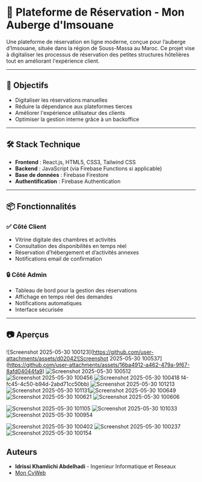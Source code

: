 # 🌊 Plateforme de Réservation - Mon Auberge d'Imsouane

Une plateforme de réservation en ligne moderne, conçue pour l’auberge d’Imsouane, située dans la région de Souss-Massa au Maroc. Ce projet vise à digitaliser les processus de réservation des petites structures hôtelières tout en améliorant l'expérience client.

---

## 🚀 Objectifs

- Digitaliser les réservations manuelles
- Réduire la dépendance aux plateformes tierces
- Améliorer l'expérience utilisateur des clients
- Optimiser la gestion interne grâce à un backoffice

---

## 🛠️ Stack Technique

- **Frontend** : React.js, HTML5, CSS3, Tailwind CSS  
- **Backend** : JavaScript (via Firebase Functions si applicable)  
- **Base de données** : Firebase Firestore  
- **Authentification** : Firebase Authentication  

---

## 📦 Fonctionnalités

### ✅ Côté Client
- Vitrine digitale des chambres et activités
- Consultation des disponibilités en temps réel
- Réservation d’hébergement et d’activités annexes
- Notifications email de confirmation

### 🔒 Côté Admin
- Tableau de bord pour la gestion des réservations
- Affichage en temps réel des demandes
- Notifications automatiques
- Interface sécurisée

---

## 📷 Aperçus


![Screenshot 2025-05-30 100123](https://github.com/user-attachments/assets/d02042![Screenshot 2025-05-30 100537](https://github.com/user-attachments/assets/16ba4912-a462-479a-9f67-8afd04044fa9)
![Screenshot 2025-05-30 100512](https://github.com/user-attachments/assets/c6767ab4-1c71-4b6e-8f0b-a02d98950b11)
![Screenshot 2025-05-30 100456](https://github.com/user-attachments/assets/9cda59d2-3247-4aea-a146-32b4c897c93a)
![Screenshot 2025-05-30 100418](https://github.com/user-attachments/assets/f9978b6d-4f09-45ff-8804-067795e6534a)
f4-fc45-4c50-b94d-2abd71cc50bb)
![Screenshot 2025-05-30 101213](https://github.com/user-attachments/assets/dda04fc4-3201-4481-9ca5-6b27657e33a9)
![Screenshot 2025-05-30 101131](https://github.com/user-attachments/assets/3be9779e-92c0-438e-ab40-96dc07c99afd)![Screenshot 2025-05-30 100649](https://github.com/user-attachments/assets/c6ace02d-b6f8-49f7-bda2-1bbc4756a3e2)
![Screenshot 2025-05-30 100621](https://github.com/user-attachments/assets/f7d51e44-8b1a-41cf-9eb6-57eb9e56b13d)
![Screenshot 2025-05-30 100606](https://github.com/user-attachments/assets/fdc91c16-7d81-45f1-82e2-cbba11acff05)

![Screenshot 2025-05-30 101105](https://github.com/user-attachments/assets/e4551196-28d2-4746-9682-a092165edbd6)
![Screenshot 2025-05-30 101033](https://github.com/user-attachments/assets/519a5030-2d9f-46cd-a007-7a3e8d41862a)
![Screenshot 2025-05-30 100954](https://github.com/user-attachments/assets/2458735a-e0e1-4477-b28b-410916c26363)


![Screenshot 2025-05-30 100402](https://github.com/user-attachments/assets/3c5d4eb9-c9f7-47ca-a1e4-0ee0e483f578)
![Screenshot 2025-05-30 100237](https://github.com/user-attachments/assets/6dc7891a-1d7d-4c18-84f9-c313a5aeb5a9)
![Screenshot 2025-05-30 100154](https://github.com/user-attachments/assets/3f4de6f7-c88d-4ac1-ae36-25c1c62222f1)

  
## Auteurs

- **Idrissi Khamlichi Abdelhadi** - Ingenieur Informatique et Reseaux
-   [Mon CvWeb](https://ik-abdou.vercel.app/)



